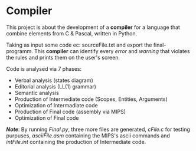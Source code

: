 # Compiler

This project is about the development of a **compiler** for a language that combine elements from C & Pascal, written in Python.

Taking as input some code ec: sourceFile.txt and export the final-programm. This **compiler** can identify every *error* and *warning* that violates the rules and prints them on the user's screen.

Code is analysed via 7 phases:
 * Verbal analysis (states diagram)
 * Editorial analysis (LL(1) grammar)
 * Semantic analysis
 * Production of Intermediate code (Scopes, Entities, Arguments)
 * Optimization of Intermadiate code
 * Production of Final code (assembly via MIPS)
 * Optimization of Final code
 
 ***Note***: By running *Final.py*, three more files are generated, *cFile.c* for testing purpuses, *asciiFile.asm* containing the MIPS's ascii commands and *intFile.int* containing the production of Intermediate code.
